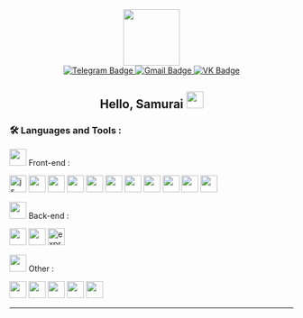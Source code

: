 <div id="header" align="center">
  <img src="https://media2.giphy.com/media/vS8deMiryn69PFGwJQ/giphy.gif?cid=ecf05e47balii3y935x63sxf4v9pbteosi9p59n9y01ct1fu&ep=v1_stickers_search&rid=giphy.gif&ct=s" width="100"/>
</div>
<div id="badges" align="center">
  <a href="https://t.me/geniy_sheeesh">
    <img src="https://img.shields.io/badge/Telegram-2CA5E0?style=for-the-badge&logo=telegram&logoColor=white" alt="Telegram Badge"/>
  </a>
  <a href="mailto:a.d.kulichenko@gmail.com">
    <img src="https://img.shields.io/badge/Gmail-D14836?style=for-the-badge&logo=gmail&logoColor=white" alt="Gmail Badge"/>
  </a>
  <a href="https://vk.com/alkash_bakh">
    <img src="https://img.shields.io/badge/вконтакте-%232E87FB.svg?&style=for-the-badge&logo=vk&logoColor=white" alt="VK Badge"/>
  </a>
</div>
<h2 align="center">
  Hello, Samurai
  <img src="https://media.giphy.com/media/hvRJCLFzcasrR4ia7z/giphy.gif" width="30px"/>
</h2>



### :hammer_and_wrench: Languages and Tools :
<div>
  <p><img src="https://media.giphy.com/media/ek5DHaD97RU0tsVs6f/giphy.gif?cid=ecf05e47wyuw9vat1nosfw1sz130214h3lkxfoy17slc570l&ep=v1_stickers_search&rid=giphy.gif&ct=s" width="30"> Front-end :</p>
  <img src="https://cdn.jsdelivr.net/gh/devicons/devicon/icons/html5/html5-plain.svg" width="30" alt="js"/>
  <img src="https://cdn.jsdelivr.net/gh/devicons/devicon/icons/css3/css3-plain.svg" width="30"/>
  <img src="https://cdn.jsdelivr.net/gh/devicons/devicon/icons/javascript/javascript-plain.svg" width="30"/>
  <img src="https://cdn.jsdelivr.net/gh/devicons/devicon/icons/typescript/typescript-plain.svg" width="30"/>
  <img src="https://cdn.jsdelivr.net/gh/devicons/devicon/icons/react/react-original.svg" width="30"/>
  <img src="https://cdn.jsdelivr.net/gh/devicons/devicon/icons/redux/redux-original.svg" width="30"/>
  <img src="https://cdn.jsdelivr.net/gh/devicons/devicon/icons/sass/sass-original.svg" width="30"/>
  <img src="https://cdn.jsdelivr.net/gh/devicons/devicon/icons/webpack/webpack-original.svg" width="30"/>
  <img src="https://cdn.jsdelivr.net/gh/devicons/devicon/icons/bootstrap/bootstrap-plain.svg" width="30"/>
  <img src="https://cdn.jsdelivr.net/gh/devicons/devicon/icons/figma/figma-original.svg" width="30"/>
  <img src="https://cdn.jsdelivr.net/gh/devicons/devicon/icons/photoshop/photoshop-plain.svg" width="30"/>

  <p></p>
  <p><img src="https://media.giphy.com/media/VW73tscHHsu4w/giphy.gif?cid=ecf05e47pj8ecbp8cgjoocejk5werv8pswf18f07j59dkp9m&ep=v1_stickers_search&rid=giphy.gif&ct=s" width="30"> Back-end :</p>
  <img src="https://cdn.jsdelivr.net/gh/devicons/devicon/icons/nodejs/nodejs-plain.svg" width="30"/>
  <img src="https://cdn.jsdelivr.net/gh/devicons/devicon/icons/mongodb/mongodb-original.svg" width="30"/>
  <img width="30" height="30" src="https://img.icons8.com/fluency/48/000000/express-js.png" alt="express-js"/>

  <p></p>
  <p><img src="https://media.giphy.com/media/WUlplcMpOCEmTGBtBW/giphy.gif" width="30"> Other :</p>
  <img src="https://cdn.jsdelivr.net/gh/devicons/devicon/icons/python/python-original.svg" width="30"/>
  <img src="https://cdn.jsdelivr.net/gh/devicons/devicon/icons/cplusplus/cplusplus-plain.svg" width="30"/>
  <img src="https://cdn.jsdelivr.net/gh/devicons/devicon/icons/swift/swift-original.svg" width="30"/>  
  <img src="https://cdn.jsdelivr.net/gh/devicons/devicon/icons/git/git-original.svg" width="30"/>
  <img src="https://cdn.jsdelivr.net/gh/devicons/devicon/icons/mysql/mysql-original.svg" width="30"/>
</div>

---

<!--
codewars: [![codewars](https://www.codewars.com/users/AllosaurusBakh/badges/large)](https://www.codewars.com/users/AllosaurusBakh)
doge: https://media.giphy.com/media/mukzZ4GlySR3y/giphy.gif?cid=ecf05e47q08qt8cppot3wb264msaclczch2ybtqz46itfgwl&ep=v1_stickers_search&rid=giphy.gif&ct=s
dog: https://media2.giphy.com/media/v1.Y2lkPTc5MGI3NjExMmxnMW1nd2MxeHA5NmlyZDhseDhtZDk4ZnB0cjBqOHhoZHhyZzVmZSZlcD12MV9pbnRlcm5hbF9naWZfYnlfaWQmY3Q9Zw/Dh5q0sShxgp13DwrvG/giphy.gif
ping: https://media1.giphy.com/media/EqIJGfyNyhTZpEPlxx/giphy.gif?cid=ecf05e473fk7l8wc7kpa90pxnc0t0rasoc2tayvaohfdww5o&ep=v1_stickers_search&rid=giphy.gif&ct=s
**AllosaurusBakh/AllosaurusBakh** is a ✨ _special_ ✨ repository because its `README.md` (this file) appears on your GitHub profile.

Here are some ideas to get you started:

- 🔭 I’m currently working on ...
- 🌱 I’m currently learning ...
- 👯 I’m looking to collaborate on ...
- 🤔 I’m looking for help with ...
- 💬 Ask me about ...
- 📫 How to reach me: ...
- 😄 Pronouns: ...
- ⚡ Fun fact: ...
-->
